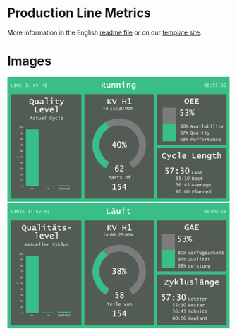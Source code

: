 # Production Line Metrics
More information in the English [readme file](Production_Line_Metrics_EN.md) or on our [template site](https://templates.peakboard.com/production_line_metrics_en.html).

# Images
![Production Line Metrics Screenshot](Production_Line_Metrics_EN.png)
![Production Line Metrics Screenshot](Production_Line_Metrics_DE.png)